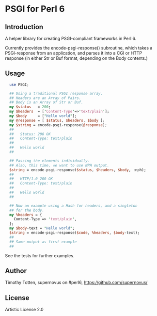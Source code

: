 # PSGI for Perl 6

## Introduction

A helper library for creating PSGI-compliant frameworks in Perl 6.

Currently provides the encode-psgi-response() subroutine, which takes
a PSGI-response from an application, and parses it into a CGI or HTTP
response (in either Str or Buf format, depending on the Body contents.)

## Usage

```perl
  use PSGI;

  ## Using a traditional PSGI response array.
  ## Headers are an Array of Pairs.
  ## Body is an Array of Str or Buf.
  my $status   = 200;
  my $headers  = ['Content-Type'=>'text/plain'];
  my $body     = ["Hello world"];
  my @response = [ $status, $headers, $body ];
  my $string = encode-psgi-response(@response);
  ##
  ##   Status: 200 OK
  ##   Content-Type: text/plain
  ##
  ##   Hello world
  ##

  ## Passing the elements individually.
  ## Also, this time, we want to use NPH output.
  $string = encode-psgi-response($status, $headers, $body, :nph);
  ##
  ##   HTTP/1.0 200 OK
  ##   Content-Type: text/plain
  ##
  ##   Hello world
  ##

  ## Now an example using a Hash for headers, and a singleton
  ## for the body.
  my %headers = {
    Content-Type => 'text/plain',
  };
  my $body-text = "Hello world";
  $string = encode-psgi-response($code, %headers, $body-text);
  ##
  ## Same output as first example
  ##

```

See the tests for further examples.

## Author 

Timothy Totten, supernovus on #perl6, https://github.com/supernovus/

## License

Artistic License 2.0

